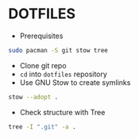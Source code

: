 # DOTFILES

- Prerequisites
```bash
sudo pacman -S git stow tree
```

- Clone git repo
- `cd` into `dotfiles` repository
- Use GNU Stow to create symlinks
```bash
stow --adopt .
```

- Check structure with Tree
```bash
tree -I ".git" -a .
```
